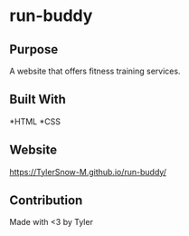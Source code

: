 # run-buddy

## Purpose
A website that offers fitness training services.


## Built With
*HTML
*CSS

## Website
https://TylerSnow-M.github.io/run-buddy/

## Contribution
Made with <3 by Tyler
